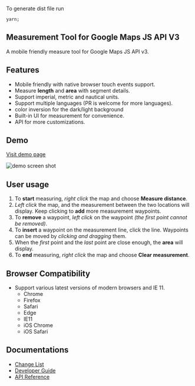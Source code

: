 To generate dist file run
```
yarn;
```

## Measurement Tool for Google Maps JS API V3

A mobile friendly measure tool for Google Maps JS API v3.

## Features
- Mobile friendly with native browser touch events support.
- Measure **length** and **area** with segment details.
- Support imperial, metric and nautical units.
- Support multiple languages (PR is welcome for more languages).
- color inversion for the dark/light background
- Built-in UI for measurement for convenience.
- API for more customizations.


## Demo
[Visit demo page](https://zhenyanghua.github.com/MeasureTool-GoogleMaps-V3)

![demo screen shot](https://raw.githubusercontent.com/zhenyanghua/MeasureTool-GoogleMaps-V3/master/demo.jpg)

## User usage
1. To **start** measuring, *right click* the map and choose **Measure distance**.
1. *Left click* the map, and the measurement between the two locations will display. Keep clicking to **add** more measurement waypoints.
1. To **remove** a waypoint, *left click* on the waypoint *(the first point cannot be removed)*.
1. To **insert** a waypoint on the measurement line, click the line. Waypoints can be moved by *clicking and dragging* them.
1. When the *first* point and the *last* point are close enough, the **area** will display.
1. To **end** measuring, *right click* the map and choose **Clear measurement**.

## Browser Compatibility
- Support various latest versions of modern browsers and IE 11.
  - Chrome
  - Firefox
  - Safari
  - Edge
  - IE11
  - iOS Chrome
  - iOS Safari
    
## Documentations
- [Change List](https://github.com/zhenyanghua/MeasureTool-GoogleMaps-V3/blob/master/docs/CHANGES.md)
- [Developer Guide](https://github.com/zhenyanghua/MeasureTool-GoogleMaps-V3/blob/master/docs/GUIDE.md)
- [API Reference](https://github.com/zhenyanghua/MeasureTool-GoogleMaps-V3/blob/master/docs/REFERENCE.md)
